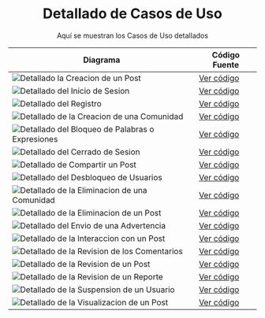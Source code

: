 <div align="center">

# Detallado de Casos de Uso

Aquí se muestran los Casos de Uso detallados


| **Diagrama**                                       | **Código Fuente** |
|----------------------------------------------------|--------------------|
| ![Detallado  la Creacion de un Post]()             | [Ver código]() |
| ![Detallado del Inicio de Sesion]()                | [Ver código]() |
| ![Detallado del Registro]()                        | [Ver código]() |
| ![Detallado de la Creacion de una Comunidad]()     | [Ver código]() |
| ![Detallado del Bloqueo de Palabras o Expresiones]() | [Ver código]() |
| ![Detallado del Cerrado de Sesion]()               | [Ver código]() |
| ![Detallado de Compartir un Post]()                | [Ver código]() |
| ![Detallado del Desbloqueo de Usuarios]()          | [Ver código]() |
| ![Detallado de la Eliminacion de una Comunidad]()  | [Ver código]() |
| ![Detallado de la Eliminacion de un Post]()        | [Ver código]() |
| ![Detallado del Envio de una Advertencia]()        | [Ver código]() |
| ![Detallado de la Interaccion con un Post]()       | [Ver código]() |
| ![Detallado de la Revision de los Comentarios]()   | [Ver código]() |
| ![Detallado de la Revision de un Post]()           | [Ver código]() |
| ![Detallado de la Revision de un Reporte]()        | [Ver código]() |
| ![Detallado de la Suspension de un Usuario]()      | [Ver código]() |
| ![Detallado de la Visualizacion de un Post]()      | [Ver código]() |


</div>